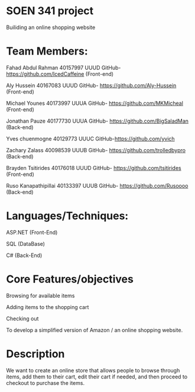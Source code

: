 # SOEN 341 project
 Builiding an online shopping website
 
 # Team Members:
 
 Fahad Abdul Rahman 40157997 UUUD GitHub- https://github.com/IcedCaffeine (Front-end)

 Aly Hussein 40167083 UUUD GitHub- https://github.com/Aly-Hussein (Front-end)

 Michael Younes 40173997 UUUA GitHub- https://github.com/MKMicheal (Front-end)

 Jonathan Pauze 40177730 UUUA GitHub- https://github.com/BigSaladMan (Back-end)

 Yves chuenmogne 40129773 UUUC GitHub-https://github.com/yvich

 Zachary Zalass 40098539 UUUB GitHub- https://github.com/trolledbypro (Back-end)

 Brayden Tsitirides 40176018 UUUD GitHub- https://github.com/tsitirides (Front-end)

 Ruso Kanapathipillai 40133397 UUUB GitHub- https://github.com/Rusoooo (Back-end)

# Languages/Techniques:

 ASP.NET (Front-End)

 SQL (DataBase)

 C# (Back-End)

 # Core Features/objectives
 
 Browsing for available items
 
 Adding items to the shopping cart
 
 Checking out
 
 To develop a simplified version of Amazon / an online shopping website.
 
 # Description
 
We want to create an online store that allows people to browse through items, add them to their cart, edit their cart if needed, and then proceed to checkout to purchase the items.
